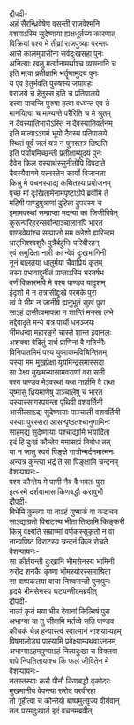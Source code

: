 द्रौपदी-  
अहं सैरन्ध्रिवेषेण वसन्ती राजवेश्मनि  
वशगाऽस्मि सुदेष्णाया ह्यक्षधूर्तस्य कारणात्  
विक्रियां पश्य मे तीव्रां राजपुत्र्याः परन्तप  
आसे कालमुपासीना सर्वदुःखसहा पुनः  
अनित्याः खलु मर्त्यानामर्थाश्च व्यसनानि च  
इति मत्वा प्रतीक्षामि भर्तॄणामुदयं पुनः  
य एव हेतुर्भवति पुरुषस्य जयावहः  
पराजये च हेतुस्स इति च प्रतिपालये  
दत्त्वा याचन्ति पुरुषा हत्वा वध्यन्त एव ते  
मानयित्वा च मान्यन्ते परैरिति च मे श्रुतम्  
न दैवस्यातिभारोऽस्ति न दैवस्यातिवर्तनम्  
इति मात्वाऽऽगमं भूयो दैवस्य प्रतिपालये  
स्थितं पूर्वं जलं यत्र न पुनस्तत्र तिष्ठति  
इति पर्यायमिच्छन्ती प्रतीक्षाम्युदयं पुनः  
दैवेन किल यस्यार्थस्सुनीतोपि विपद्यते  
दैवस्यैवागमे यत्नस्तेन कार्यो विजानता  
किन्नु मे वचनस्याद्य कथितस्य प्रयोजनम्  
पृच्छ मां दुःखितामेनामपृष्टाऽपि ब्रवीमि ते  
महिषी पाण्डुपुत्राणां दुहिता द्रुपदस्य च  
इमामवस्थां सम्प्राप्ता मदन्या का जिजीविषेत्  
कुरून्परिहरन्सर्वान्पाञ्चालानपि भारत  
पाण्डवेयांश्च सम्प्राप्तो मम क्लेशो ह्यरिन्दम  
भ्रातृभिश्श्वशुरैः पुत्रैर्बहुभिः परिवीरहन्  
एवं समुदिता नारी का न्वेवं दुःखभागिनी  
नूनं बालतया धातुर्मया चैवाप्रियं कृतम्  
तस्य प्रभावाद्दुर्नीतं प्राप्ताऽस्मि भरतर्षभ  
वर्णं विकारमपि मे पश्य पाण्डव यादृशम्  
ईदृशो मे न तत्रासीद्दुःखे परमके पुरा  
त्वं मे भीम न जानीषे ह्यनुभूतं सुखं पुरा  
साऽहं दासीत्वमापन्ना न शान्तिं मनसा लभे  
तद्दैवादृते मन्ये यत्र पार्थो धनञ्जयः  
भीमधन्वा महारङ्गे चास्ते शान्त इवानलः  
अशक्या वेदितुं पार्थ प्राणिनां वै गतिर्नरैः  
विनिपातमिमं पश्य युष्माकमविचिन्तितम्  
यस्या मम मुखप्रेक्षा यूयमिन्द्रसमास्सदा  
सा प्रेक्ष्य मुखमन्यासामवराणां वरा सती  
पश्य पाण्डव मेऽवस्थां यथा नार्हामि वै तथा  
युष्मासु ध्रियमाणेषु पाञ्चालेषु च भारत  
यस्यास्सागरपर्यन्ता पृथिवी वशवर्तिनी  
आसीत्साऽद्य सुदेष्णायाः पाञ्चाली वशवर्तिनी  
यस्याः पुरस्सरा आसन्पृष्ठतश्चानुगामिनः  
साहमद्य सुदेष्णायाः पश्चाद्यामि भयार्दिता  
इदं हि दुःखं कौन्तेय ममासह्यं निबोध तत्  
या न जातु स्वयं पिङ्क्षे गात्रोन्मर्दनमात्मनः  
अन्यत्र कुन्त्या भद्रं ते सा पिङ्क्षामि चन्दनम्  
वैशम्पायनः-  
पश्य कौन्तेय मे पाणी नैवं वै भवतः पुरा  
इत्यस्मै दर्शयामास किणबद्धौ करावुभौ  
द्रौपदी-  
बिभेमि कुन्त्या या नाऽहं युष्माकं वा कदाचन  
साऽद्याग्रतो विराटस्य भीता तिष्ठामि किङ्करी  
किन्नु वक्ष्यति सम्राण्मां वर्णकस्सुकृतो न वा  
नान्यपिष्टं विराटस्य चन्दनं किल रोचते  
वैशम्पायनः-  
सा कीर्तयन्ती दुःखानि भीमसेनस्य भामिनी  
रुरोद शनकैः कृष्णा भीमस्योरस्समाश्रिता  
सा बाष्पकलया वाचा निश्वसन्ती पुनःपुनः  
हृदये भीमसेनस्य घटयन्तीदमब्रवीत्  
द्रौपदी-  
नाल्पं कृतं मया भीम देवानां किल्बिषं पुरा  
अभाग्या या तु जीवामि मर्तव्ये सति पाण्डव  
कीचकं चेन्न हन्यास्त्वं स्वात्मानं नाशयाम्यहम्  
विषमालोड्य पास्यामि प्रवेक्ष्याम्यथवाऽनलम्  
अभाग्याऽहमपुण्याऽहं नित्यदुःखा च विक्लवा  
पापे निपतितायाश्च किं फलं जीवितेन मे  
वैशम्पायनः-  
ततस्तस्याः करौ पीनौ किणबद्धौ वृकोदरः  
मुखमानीय वेपन्त्या रुरोद परवीरहा  
तौ गृहीत्वा च कौन्तेयो बाष्पमुत्सृज्य वीर्यवान्  
ततः परमदुःखार्त इदं वचनमब्रवीत्  
